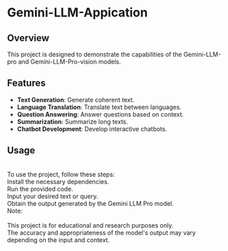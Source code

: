 # Gemini-LLM-Appication
## Overview
This project is designed to demonstrate the capabilities of the Gemini-LLM-pro and Gemini-LLM-Pro-vision models.

## Features
- **Text Generation**: Generate coherent text.
- **Language Translation**: Translate text between languages.
- **Question Answering**: Answer questions based on context.
- **Summarization**: Summarize long texts.
- **Chatbot Development**: Develop interactive chatbots.

## Usage
<br>
To use the project, follow these steps:
<br>
Install the necessary dependencies.<br>
Run the provided code.<br>
Input your desired text or query.<br>
Obtain the output generated by the Gemini LLM Pro model.<br>
Note:<br>
<br>
This project is for educational and research purposes only.<br>
The accuracy and appropriateness of the model's output may vary depending on the input and context.


